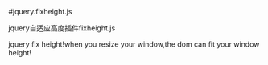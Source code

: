 #jquery.fixheight.js

jquery自适应高度插件fixheight.js

jquery fix height!when you resize your window,the dom can fit your window height!
